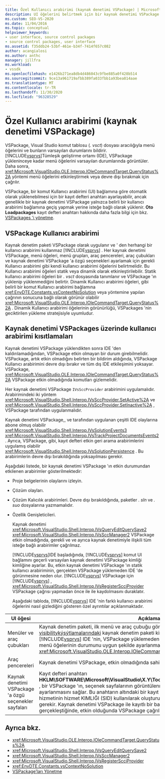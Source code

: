 ```yaml
---
title: Özel Kullanıcı arabirimi (kaynak denetimi VSPackage) | Microsoft Docs
description: UI öğelerini belirtmek için bir kaynak denetimi VSPackage kullanarak Visual Studio 'da özel kullanıcı arabirimi (UI) oluşturmayı öğrenin.
ms.custom: SEO-VS-2020
ms.date: 11/04/2016
ms.topic: conceptual
helpviewer_keywords:
- user interface, source control packages
- source control packages, user interface
ms.assetid: f35ddb24-53bf-461e-b34f-7414f657c082
author: acangialosi
ms.author: anthc
manager: jillfra
ms.workload:
- vssdk
ms.openlocfilehash: e1426b271ea8db4d486043c9fbe885a0f428b514
ms.sourcegitcommit: 9ce13a961719afbb389fa033fbb1a93bea814aae
ms.translationtype: MT
ms.contentlocale: tr-TR
ms.lasthandoff: 11/30/2020
ms.locfileid: "96328529"
---
```

# <a name="custom-user-interface-source-control-vspackage"></a>Özel Kullanıcı arabirimi (kaynak denetimi VSPackage)
VSPackage, Visual Studio komut tablosu (*. vsct*) dosyası aracılığıyla menü öğelerini ve bunların varsayılan durumlarını bildirir. [!INCLUDE[vsprvs](../../code-quality/includes/vsprvs_md.md)]Tümleşik geliştirme ortamı (IDE), VSPackage yükleninceye kadar menü öğelerini varsayılan durumlarında görüntüler. Daha sonra, <xref:Microsoft.VisualStudio.OLE.Interop.IOleCommandTarget.QueryStatus%2A> yöntemi menü öğelerini etkinleştirmek veya devre dışı bırakmak için çağrılır.

 VSPackage, bir komut Kullanıcı arabirimi (UI) bağlamına göre otomatik olarak yüklenebilmesi için bir kayıt defteri anahtarı ayarlayabilir, ancak genellikle bir kaynak denetimi VSPackage yalnızca belirli bir kullanıcı arabirimi bağlamına geçiş yapmak yerine isteğe bağlı olarak yüklenir. **Oto Loadpackages** kayıt defteri anahtarı hakkında daha fazla bilgi için bkz. [VSPackages 'i yönetme](../../extensibility/managing-vspackages.md).

## <a name="vspackage-ui"></a>VSPackage Kullanıcı arabirimi
 Kaynak denetim paketi VSPackage olarak uygulanır ve ' den herhangi bir kullanıcı arabirimi kullanmaz [!INCLUDE[vsprvs](../../code-quality/includes/vsprvs_md.md)] . Her kaynak denetimi VSPackage, menü öğeleri, menü grupları, araç pencereleri, araç çubukları ve kaynak denetimi VSPackage 'a özgü seçenekleri ayarlamak için gerekli Kullanıcı arabirimi gibi kendi kullanıcı arabirimi öğelerini belirtmelidir. Bu Kullanıcı arabirimi öğeleri statik veya dinamik olarak etkinleştirilebilir. Statik kullanıcı arabirimi öğeleri bir *. vsct* dosyasında tanımlanır ve VSPackage 'ın yüklenip yüklenmediğini belirtir. Dinamik Kullanıcı arabirimi öğeleri, gibi belirli bir komut Kullanıcı arabirimi bağlamına <xref:EnvDTE.Constants.vsContextNoSolution> veya yöntemine yapılan çağrının sonucuna bağlı olarak görünür olabilir <xref:Microsoft.VisualStudio.OLE.Interop.IOleCommandTarget.QueryStatus%2A> . Dinamik Kullanıcı arabirimi öğelerinin görünürlüğü, VSPackages 'nin geciktirilen yükleme stratejisiyle uyumludur.

## <a name="ui-constraints-on-source-control-vspackages"></a>Kaynak denetimi VSPackages üzerinde kullanıcı arabirimi kısıtlamaları
 Kaynak denetimi VSPackage yüklendikten sonra IDE 'den kaldırılamadığından, VSPackage etkin olmayan bir durum girebilmelidir. VSPackage, artık etkin olmadığını belirten bir bildirim aldığında, VSPackage Kullanıcı arabirimini devre dışı bırakır ve tüm dış IDE etkileşimini yoksayar. VSPackage, <xref:Microsoft.VisualStudio.OLE.Interop.IOleCommandTarget.QueryStatus%2A> VSPackage etkin olmadığında komutları gizlemelidir.

 Her kaynak denetimi VSPackage `IVsSccProvider` arabirimini uygulamalıdır. Arabirimindeki iki yöntem <xref:Microsoft.VisualStudio.Shell.Interop.IVsSccProvider.SetActive%2A> ve <xref:Microsoft.VisualStudio.Shell.Interop.IVsSccProvider.SetInactive%2A> , VSPackage tarafından uygulanmalıdır.

 Kaynak denetimi VSPackage,, ve tarafından uygulanan çeşitli IDE olaylarına abone olmuş olabilir <xref:Microsoft.VisualStudio.Shell.Interop.IVsSolutionEvents3> <xref:Microsoft.VisualStudio.Shell.Interop.IVsTrackProjectDocumentsEvents2> . Ayrıca, VSPackage, gibi, kayıt defteri etkin geri arama arabirimlerini uygulamış olabilir <xref:Microsoft.VisualStudio.Shell.Interop.IVsSolutionPersistence> . Bu arabirimlerin devre dışı bırakıldığında yoksayılması gerekir.

 Aşağıdaki listede, bir kaynak denetimi VSPackage 'ın etkin durumundan etkilenen arabirimler gösterilmektedir:

- Proje belgelerinin olaylarını izleyin.

- Çözüm olayları.

- Çözüm Kalıcılık arabirimleri. Devre dışı bırakıldığında, paketler *. sln* ve *. suo* dosyalarına yazmamalıdır.

- Özellik Genişleticileri.

  Kaynak denetimi <xref:Microsoft.VisualStudio.Shell.Interop.IVsQueryEditQuerySave2> <xref:Microsoft.VisualStudio.Shell.Interop.IVsSccManager2> VSPackage etkin olmadığında, gerekli ve ve ayrıca kaynak denetimiyle ilişkili tüm isteğe bağlı arabirimler çağrılmaz.

  [!INCLUDE[vsprvs](../../code-quality/includes/vsprvs_md.md)]IDE başladığında, [!INCLUDE[vsprvs](../../code-quality/includes/vsprvs_md.md)] komut UI bağlamını geçerli varsayılan kaynak denetimi VSPackage kimliği kimliğine ayarlar. Bu, etkin kaynak denetimi VSPackage 'ın statik kullanıcı arabiriminin, gerçekten VSPackage yüklemeden IDE 'de görünmesine neden olur. [!INCLUDE[vsprvs](../../code-quality/includes/vsprvs_md.md)] VSPackage için [!INCLUDE[vsprvs](../../code-quality/includes/vsprvs_md.md)] , <xref:Microsoft.VisualStudio.Shell.Interop.IVsRegisterScciProvider> VSPackage çağrısı yapmadan önce ile ile kaydolmasını duraklatır.

  Aşağıdaki tabloda, [!INCLUDE[vsprvs](../../code-quality/includes/vsprvs_md.md)] IDE 'nin farklı kullanıcı arabirimi öğelerini nasıl gizlediğini gösteren özel ayrıntılar açıklanmaktadır.

| UI öğesi | Açıklama |
| - | - |
| Menüler ve araç çubukları | Kaynak denetim paketi, ilk menü ve araç çubuğu görünürlük durumlarını, *. vsct* dosyasının [visibilitykýsýtlamalarındaki](../../extensibility/visibilityconstraints-element.md) kaynak denetim paketi kimliğine ayarlamış olmalıdır. Bu, [!INCLUDE[vsprvs](../../code-quality/includes/vsprvs_md.md)] IDE 'nin, VSPackage yüklemeden ve yönteminin bir uygulamasını çağırarak menü öğelerinin durumunu uygun şekilde ayarlanmasını sağlar <xref:Microsoft.VisualStudio.OLE.Interop.IOleCommandTarget.QueryStatus%2A> . |
| Araç pencereleri | Kaynak denetimi VSPackage, etkin olmadığında sahip olduğu tüm araç pencerelerini gizler. |
| Kaynak denetimi VSPackage 'a özgü seçenekler sayfaları | Kayıt defteri anahtarı **HKLM\SOFTWARE\Microsoft\VisualStudio\X.Y\ToolsOptionsPages\VisibilityCmdUIContexts** , bir VSPackage 'ın, seçenek sayfalarının görüntülenmesini gerektirdiği bağlamların ayarlanmasını sağlar. Bu anahtarın altındaki bir kayıt defteri girişinin, kaynak denetimi hizmetinin hizmet KIMLIĞI (SID) kullanılarak oluşturulması ve DWORD değeri 1 olarak atanması gerekir. Kaynak denetimi VSPackage ile kayıtlı bir bağlamda bir kullanıcı arabirimi olayı her gerçekleştiğinde, etkin olduğunda VSPackage çağrılır. |

## <a name="see-also"></a>Ayrıca bkz.
- <xref:Microsoft.VisualStudio.OLE.Interop.IOleCommandTarget.QueryStatus%2A>
- <xref:Microsoft.VisualStudio.Shell.Interop.IVsQueryEditQuerySave2>
- <xref:Microsoft.VisualStudio.Shell.Interop.IVsSccManager2>
- <xref:Microsoft.VisualStudio.Shell.Interop.IVsRegisterScciProvider>
- <xref:EnvDTE.Constants.vsContextNoSolution>
- [VSPackage’ları Yönetme](../../extensibility/managing-vspackages.md)
